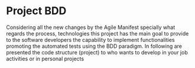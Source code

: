 # Project BDD
Considering all the new changes by the Agile Manifest specially what regards the process, technologies this project has the main goal to provide to the software developers the capability to implement functionalities promoting the automated tests using the BDD paradigm. 
In following are presented the code structure (project) to who wants to develop in your job activities or in personal projects   
